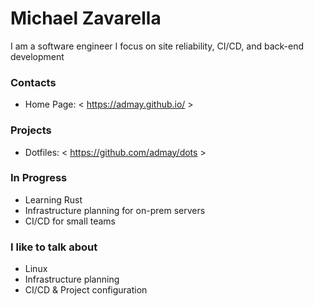 # Michael Zavarella

I am a software engineer
I focus on site reliability, CI/CD, and back-end development

### Contacts

- Home Page: < https://admay.github.io/ >

### Projects

- Dotfiles: < https://github.com/admay/dots >

### In Progress

- Learning Rust
- Infrastructure planning for on-prem servers
- CI/CD for small teams

### I like to talk about

- Linux
- Infrastructure planning
- CI/CD & Project configuration
